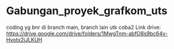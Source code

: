 # Gabungan_proyek_grafkom_uts
 coding yg bnr di branch main, branch lain utk coba2
 Link drive: https://drive.google.com/drive/folders/1MwgTnm-abfO8s9bc64v-Hvotx2jJLKUH
